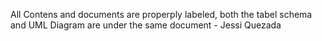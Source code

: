 All Contens and documents are properply labeled, both the tabel schema and UML Diagram are under the same document - Jessi Quezada

